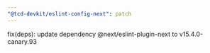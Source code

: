 ```yaml
---
"@tcd-devkit/eslint-config-next": patch
---
```


fix(deps): update dependency @next/eslint-plugin-next to v15.4.0-canary.93
